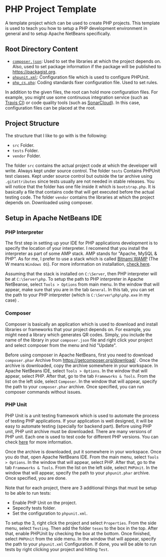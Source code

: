 # PHP Project Template
A template project which can be used to create PHP projects. This template is used to teach you how to setup a PHP development environment in general and to setup Apache NetBeans specifically.

## Root Directory Content

* [`composer.json`](https://github.com/usernane/php-template/composer.json): Used to set the libraries at which the project depends on. Also, used to set package information if the package will be published to https://packagist.org.
* [`phpunit.xml`](https://github.com/usernane/php-template/phpunit.xml): Configuration file which is used to configure PHPUnit.
* [`php_cs.php`](https://github.com/usernane/php-template/php_cs.php): Coding standards fixer configuration file. Used to set rules.

In addition to the given files, the root can hold more configuration files. For example, you might use some continuous integration service (such as [Travis CI](travis-ci.com)) or code quality tools (such as [SonarCloud](sonarcloud.io)). In this case, configuration files can be placed at the root.

## Project Structure

The structure that I like to go with is the following:
* `src` Folder. 
* `tests` Folder.
* `vendor` Folder.

The folder `src` contains the actual project code at which the developer will write. Always kept under source control. The folder `tests` Contains PHPUnit test classes. Kept under source control but outside the tar archive using `.gitattributes` since tests usually are not needed in stable releases. You will notice that the folder has one file inside it which is `bootstrap.php`. It is basically a file that contains code that will get executed before the actual testing code. The folder `vendor` contains the libraries at which the project depends on. Downloaded using composer.

## Setup in Apache NetBeans IDE

### PHP Interpreter

The first step in setting up your IDE for PHP applications development is to specify the location of your interpreter. I recomend that you install the interpreter as part of some AMP stack. AMP stands for "Apache, MySQL & PHP". As for me, I prefer to use a stack which is called [Bitnami WAMP](https://bitnami.com/stack/wamp/installer) (The W means `Windows OS`). For more information on installation, [check here](https://webfiori.com/learn/installation#downloading-wamp-stack).

Assuming that the stack is installed on `C:\Server`, then PHP interpreter will be at `C:\Server\php`. To setup the path to PHP interpreter in Apache NetBeanse, select `Tools > Options` from main menu. In the window that will appear, make sure that you are in the tab `General`. In this tab, you can set the path to your PHP interpreter (which is `C:\Server\php\php.exe` in my case) . 

### Composer

Composer is basically an application which is used to download and install libraries or frameworks that your project depends on. For example, you might need a library which generates QR codes. Simply, you include the name of the library in your `composer.json` file and right click your project and select composer from the menu and hid "Update".

Before using composer in Apache NetBeans, first you need to download `composer.phar` Archive from https://getcomposer.org/download/ . Once the archive is downloaded, copy the archive somewhere in your workspace. In Apache NetBeans IDE, select `Tools > Options`. In the window that will appear, select PHP. After that, go to the tab `Frameworks & Tools`. From the list on the left side, select `Composer`. In the window that will appear, specify the path to your `composer.phar` archive. Once specified, you can run composer commands without issues.

### PHP Unit

PHP Unit is a unit testing framework which is used to automate the process of testing PHP applications. If your application is well designed, it will be easy to automate testing (specially for backend part). Before using PHP unit, PHP unit archive must be downloaded. There are many versions of PHP unit. Each one is used to test code for different PHP versions. You can check [here](https://phpunit.de/getting-started/phpunit-9.html) for more information.

Once the archive is downloaded, put it somewhere in your workspace. Once you do that, open Apache NetBeans IDE. From the main menu, select `Tools > Options`. In the window that will appear, select PHP. After that, go to the tab `Frameworks & Tools`. From the list on the left side, select `PHPUnit`. In the window that will appear, specify the path to your `phpunit.phar` archive. Once specified, you are done.

Note that for each project, there are 3 additional things that must be setup to be able to run tests:

* Enable PHP Unit on the project.
* Sepecify tests folder.
* Set the configuration to `phpunit.xml`.

To setup the 3, right click the project and select `Properties`. From the side menu, select `Testing`. Then add the folder `teses` to the box in the top. After that, enable PHPUnit by checking the box at the bottom. Once finished, select `PHPUnit` from the side menu. In the window that will appear, specify the path to your `phpunit.xml` Configuration. If done, you will be able to run tests by right clicking your project and hitting `Test`.



